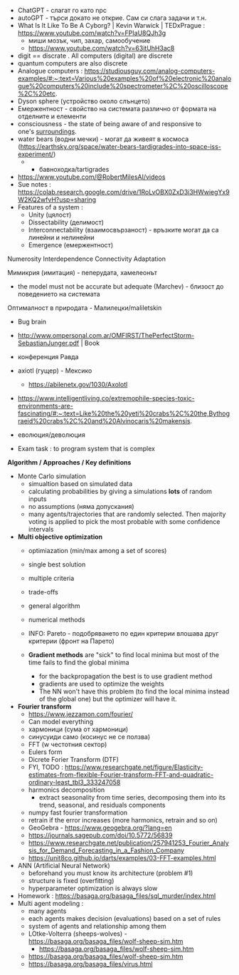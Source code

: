 - ChatGPT - слагат го като npc 
- autoGPT - търси докато не открие. Сам си слага задачи и т.н.
- What Is It Like To Be A Cyborg? | Kevin Warwick | TEDxPrague : https://www.youtube.com/watch?v=FPIaU8QJh3g
	- миши мозък, чип, захар, самообучение
	- https://www.youtube.com/watch?v=63itUhH3ac8
- digit == discrate . All computers (digital) are discrete
- quantum computers are also discrete
- Analogue computers : https://studiousguy.com/analog-computers-examples/#:~:text=Various%20examples%20of%20electronic%20analogue%20computers%20include%20spectrometer%2C%20oscilloscope%2C%20etc.
- Dyson sphere (устройство около слънцето)
- Емержентност - свойство на системата различно от формата на отделните и елементи
- consciousness - the state of being aware of and responsive to one's [surroundings](https://www.google.com/search?rlz=1C1OKWM_enBG990BG990&sxsrf=APwXEdfdptyMsWHR0GZUnZSvxfx5W5wl8w:1682238555496&q=surroundings&si=AMnBZoFOMBUphduq9VwZxsuReC7YvVrubN314gnD3UuNeclNbkMykYA_At23Y-HcaviZpOE0bcFztu-DU2_Sg3tK3-3fw-cIrntb237vI1V86wwV8QgwnEA%3D&expnd=1).
- water bears (водни мечки) - могат да живеят в космоса (https://earthsky.org/space/water-bears-tardigrades-into-space-iss-experiment/)
	- - бавноходка/tartigrades
- https://www.youtube.com/@RobertMilesAI/videos
- Sue notes : https://colab.research.google.com/drive/1RoLvOBX0ZxD3i3HWwiegYx9W2KQ2wfvH?usp=sharing
- Features of a system :
	- Unity (цялост)
	- Dissectability (делимост)
	- Interconnectability (взаимосвързаност) - връзките могат да са линейни и нелинейни
	- Emergence (емержентност)

Numerosity
Interdependence 
Connectivity 
Adaptation

Мимикрия (имитация) - пеперудата, хамелеонът
- the model must not be accurate but adequate (Marchev) - близост до поведението на системата

Оптималност в природата - Малилецки/maliletskin 
- Bug brain
- http://www.ompersonal.com.ar/OMFIRST/ThePerfectStorm-SebastianJunger.pdf | Book
- конференция Равда
- axiotl (гущер) - Мексико
	- https://abilenetx.gov/1030/Axolotl
- https://www.intelligentliving.co/extremophile-species-toxic-environments-are-fascinating/#:~:text=Like%20the%20yeti%20crabs%2C%20the,Bythograeid%20crabs%2C%20and%20Alvinocaris%20makensis.

- еволюция/деволюция
- Exam task : to program system that is complex


**Algorithm / Approaches / Key definitions**
- Monte Carlo simulation
	- simualtion based on simulated data
	- calculating probabilities by giving a simulations **lots** of random inputs
	- no assumptions (няма допускания)
	- many agents/trajectories that are randomly selected. Then majority voting is applied to pick the most probable with some confidence intervals
- **Multi objective optimization**
	- optimiazation (min/max among a set of scores)
	- single best solution
	- multiple criteria
	- trade-offs
	- general algorithm
	- numerical methods
	
	- INFO: Pareto - подобряването по един критерии влошава друг критерии (фронт на Парето)
	- **Gradient methods** are "sick" to find local minima but most of the time fails to find the global minima
		- for the backpropagation the best is to use gradient method
		- gradients are used to optimize the weights
		- The NN won't have this problem (to find the local minima instead of the global one) but the optimizer will have it.
- **Fourier transform**
	- https://www.jezzamon.com/fourier/
	- Can model everything
	- хармоници (сума от хармоници)
	- синусуиди само (косинус не се ползва)
	- FFT (w честотния сектор)
	- Eulers form
	- Dicrete Forier Transform (DTF)
	- FYI, TODO : https://www.researchgate.net/figure/Elasticity-estimates-from-flexible-Fourier-transform-FFT-and-quadratic-ordinary-least_tbl3_333247058
	- harmonics decomposition
		- extract seasonality from time series, decomposing them into its trend, seasonal, and residuals components
	- numpy fast fourier transformation
	- retrain if the error increases (more harmonics, retrain and so on)
	- GeoGebra - https://www.geogebra.org/?lang=en
	- https://journals.sagepub.com/doi/10.5772/56839
	- https://www.researchgate.net/publication/257941253_Fourier_Analysis_for_Demand_Forecasting_in_a_Fashion_Company
	- https://unit8co.github.io/darts/examples/03-FFT-examples.html
- ANN (Artificial Neural Network)
	- beforehand you must know its architecture (problem #1)
	- structure is fixed (overfitting)
	- hyperparameter optimization is always slow
- Homework : https://basaga.org/basaga_files/sql_murder/index.html
- Multi agent modeling :
	- many agents
	- each agents makes decision (evaluations) based on a set of rules
	- system of agents and relationship among them
	- LOtke-Volterra (sheeps-wolves) - https://basaga.org/basaga_files/wolf-sheep-sim.htm
		- https://basaga.org/basaga_files/wolf-sheep-sim.htm
	- https://basaga.org/basaga_files/wolf-sheep-sim.htm
	- https://basaga.org/basaga_files/virus.html